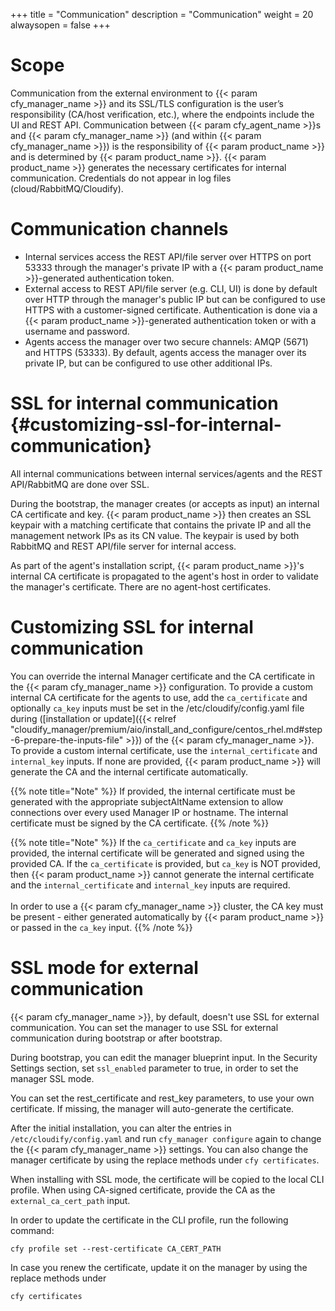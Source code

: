 +++
title = "Communication"
description = "Communication"
weight = 20
alwaysopen = false
+++

# Scope

Communication from the external environment to {{< param cfy_manager_name >}} and its SSL/TLS configuration is the user’s responsibility (CA/host verification, etc.), where the endpoints include the UI and REST API.
Communication between {{< param cfy_agent_name >}}s and {{< param cfy_manager_name >}} (and within {{< param cfy_manager_name >}}) is the responsibility of {{< param product_name >}} and is determined by {{< param product_name >}}. {{< param product_name >}} generates the necessary certificates for internal communication.
Credentials do not appear in log files (cloud/RabbitMQ/Cloudify).

# Communication channels

* Internal services access the REST API/file server over HTTPS on port 53333
through the manager's private IP with a {{< param product_name >}}-generated authentication token.
* External access to REST API/file server (e.g. CLI, UI) is done by
default over HTTP through the manager's public IP but can be
configured to use HTTPS with a customer-signed certificate. Authentication
is done via a {{< param product_name >}}-generated authentication token or with a username and password.
* Agents access the manager over two secure channels: AMQP (5671) and
HTTPS (53333). By default, agents access the manager over its private IP,
but can be configured to use other additional IPs.

# SSL for internal communication {#customizing-ssl-for-internal-communication}

All internal communications between internal services/agents and the
REST API/RabbitMQ are done over SSL.

During the bootstrap, the manager creates (or accepts as input) an internal
CA certificate and key. {{< param product_name >}} then creates an SSL keypair with a matching
certificate that contains the private IP and all the management network IPs
as its CN value. The keypair is used by both RabbitMQ and REST API/file server
for internal access.

As part of the agent's installation script, {{< param product_name >}}'s internal CA certificate is
propagated to the agent's host in order to validate the manager's certificate.
There are no agent-host certificates.

# Customizing SSL for internal communication 

You can override the internal Manager certificate and the CA certificate
in the {{< param cfy_manager_name >}} configuration. To provide a custom internal CA certificate
for the agents to use, add the `ca_certificate` and optionally `ca_key` inputs must be set
in the /etc/cloudify/config.yaml file during ([installation or update]({{< relref "cloudify_manager/premium/aio/install_and_configure/centos_rhel.md#step-6-prepare-the-inputs-file" >}})
of the {{< param cfy_manager_name >}}.
To provide a custom internal certificate, use the `internal_certificate` and
`internal_key` inputs. If none are provided, {{< param product_name >}} will generate the CA and
the internal certificate automatically.

{{% note title="Note" %}}
If provided, the internal certificate must be generated with the appropriate
subjectAltName extension to allow connections over every used Manager IP or hostname.
The internal certificate must be signed by the CA certificate.
{{% /note %}}

{{% note title="Note" %}}
If the `ca_certificate` and `ca_key` inputs are provided, the internal certificate
will be generated and signed using the provided CA. If the `ca_certificate` is
provided, but `ca_key` is NOT provided, then {{< param product_name >}} cannot generate the internal
certificate and the `internal_certificate` and `internal_key` inputs are required.
<br><br>
In order to use a {{< param cfy_manager_name >}} cluster, the CA key must be present - either
generated automatically by {{< param product_name >}} or passed in the `ca_key` input.
{{% /note %}}

# SSL mode for external communication

{{< param cfy_manager_name >}}, by default, doesn't use SSL for external communication.
You can set the manager to use SSL for external communication during bootstrap or after bootstrap.

During bootstrap, you can edit the manager blueprint input.
In the Security Settings section, set `ssl_enabled` parameter to true, in order to set the manager SSL mode.

You can set the rest_certificate and rest_key parameters, to use your own certificate.
If missing, the manager will auto-generate the certificate.

After the initial installation, you can alter the entries in `/etc/cloudify/config.yaml` and run `cfy_manager configure` again to change the {{< param cfy_manager_name >}} settings.
You can also change the manager certificate by using the replace methods under `cfy certificates`.

When installing with SSL mode, the certificate will be copied to the local CLI profile.
When using CA-signed certificate, provide the CA as the `external_ca_cert_path` input.

In order to update the certificate in the CLI profile, run the following command:
```
cfy profile set --rest-certificate CA_CERT_PATH
```

In case you renew the certificate, update it on the manager by using the replace methods under 
```
cfy certificates
```

